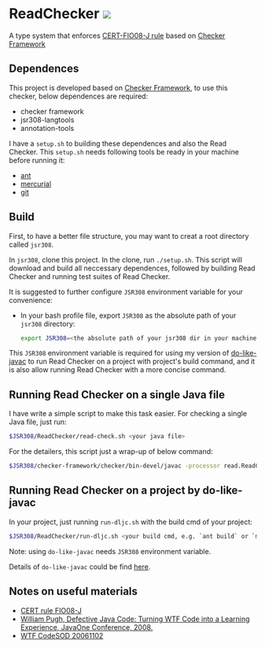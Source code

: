 # ReadChecker ![](https://travis-ci.org/CharlesZ-Chen/ReadChecker.svg?branch=master)
A type system that enforces [CERT-FIO08-J rule](https://www.securecoding.cert.org/confluence/display/java/FIO08-J.+Distinguish+between+characters+or+bytes+read+from+a+stream+and+-1) based on [Checker Framework](http://types.cs.washington.edu/checker-framework/)

## Dependences

This project is developed based on [Checker Framework](http://types.cs.washington.edu/checker-framework/), to use this checker, below dependences are required:

- checker framework
- jsr308-langtools
- annotation-tools

I have a `setup.sh` to building these dependences and also the Read Checker. This `setup.sh` needs following tools be ready in your machine before running it:

- [ant](http://ant.apache.org/manual/install.html)
- [mercurial](https://www.mercurial-scm.org/wiki/Download)
- [git](https://git-scm.com/book/en/v2/Getting-Started-Installing-Git)

## Build

First, to have a better file structure, you may want to creat a root directory called `jsr308`.

In `jsr308`, clone this project. In the clone, run `./setup.sh`. This script will download and build all neccessary dependences, followed by building Read Checker and running test suites of Read Checker.

It is suggested to further configure `JSR308` environment variable for your convenience:

- In your bash profile file, export `JSR308` as the absolute path of your `jsr308` directory:

  ```bash
  export JSR308=<the absolute path of your jsr308 dir in your machine>
  ```

This `JSR308` environment variable is required for using my version of [do-like-javac](https://github.com/CharlesZ-Chen/do-like-javac) to run Read Checker on a project with project's build command, and it is also allow running Read Checker with a more concise command.


## Running Read Checker on a single Java file

I have write a simple script to make this task easier. For checking a single Java file, just run:

```bash
$JSR308/ReadChecker/read-check.sh <your java file>
```

For the detailers, this script just a wrap-up of below command:

```bash
$JSR308/checker-framework/checker/bin-devel/javac -processor read.ReadChecker -cp $JSR308/ReadChecker/bin:$JSR308/ReadChecker/build-deps <your java file>
```

## Running Read Checker on a project by do-like-javac

In your project, just running `run-dljc.sh` with the build cmd of your project:

```bash
$JSR308/ReadChecker/run-dljc.sh <your build cmd, e.g. `ant build` or `mvn install`>
```

Note: using `do-like-javac` needs `JSR308` environment variable.

Details of `do-like-javac` could be find [here](https://github.com/SRI-CSL/do-like-javac).

## Notes on useful materials
- [CERT rule FIO08-J](https://www.securecoding.cert.org/confluence/display/java/FIO08-J.+Distinguish+between+characters+or+bytes+read+from+a+stream+and+-1)
- [William Pugh, Defective Java Code: Turning WTF Code into a Learning Experience, JavaOne Conference, 2008.](http://www.oracle.com/technetwork/server-storage/ts-6589-159312.pdf)
- [WTF CodeSOD 20061102](http://thedailywtf.com/articles/Please_Supply_a_Test_Case)
